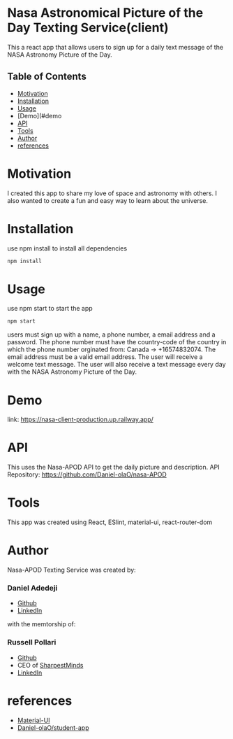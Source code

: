 # Nasa Astronomical Picture of the Day Texting Service(client)

This a react app that allows users to sign up for a daily text message of the NASA Astronomy Picture of the Day.

## Table of Contents

- [Motivation](#motivation)
- [Installation](#installation)
- [Usage](#usage)
- [Demo](#demo
- [API](#api)
- [Tools](#tools)
- [Author](#author)
- [references](#references)

# Motivation

I created this app to share my love of space and astronomy with others. I also wanted to create a fun and easy way to learn about the universe.

# Installation

use npm install to install all dependencies

```bash
npm install
```

# Usage

use npm start to start the app

```bash
npm start
```

users must sign up with a name, a phone number, a email address and a password. The phone number must have the country-code of the country in which the phone number orginated from: Canada -> +16574832074. The email address must be a valid email address. The user will receive a welcome text message. The user will also receive a text message every day with the NASA Astronomy Picture of the Day.

# Demo

link: https://nasa-client-production.up.railway.app/

# API

This uses the Nasa-APOD API to get the daily picture and description.
API Repository: https://github.com/Daniel-olaO/nasa-APOD

# Tools

This app was created using React, ESlint, material-ui, react-router-dom

# Author

Nasa-APOD Texting Service was created by:

### Daniel Adedeji

- [Github](https://github.com/Daniel-olaO)
- [LinkedIn](https://www.linkedin.com/in/daniel-adedeji-1a996220a/)

with the memtorship of:

### Russell Pollari

- [Github](https://github.com/Russell-Pollari)
- CEO of [SharpestMinds](https://www.sharpestminds.com/)
- [LinkedIn](https://www.linkedin.com/in/russell-pollari/)

# references

- [Material-UI](https://material-ui.com/)
- [Daniel-olaO/student-app](https://github.com/Daniel-olaO/student-app)
